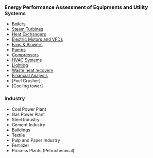 ### Energy Performance Assessment of Equipments and Utility Systems

- [Boilers](https://www.beeindia.gov.in/sites/default/files/4Ch1.pdf)
- [Steam Turbines](https://www.beeindia.gov.in/sites/default/files/4Ch3.pdf)
- [Heat Exchangers](https://www.beeindia.gov.in/sites/default/files/4Ch4.pdf)
- [Electric Motors and VFDs](https://www.beeindia.gov.in/sites/default/files/4Ch5.pdf)
- [Fans & Blowers](https://www.beeindia.gov.in/sites/default/files/4Ch6.pdf)
- [Pumps](https://www.beeindia.gov.in/sites/default/files/4Ch7.pdf)
- [Compressors](https://www.beeindia.gov.in/sites/default/files/4Ch8.pdf)
- [HVAC Systems](https://www.beeindia.gov.in/sites/default/files/4Ch9.pdf)
- [Lighting](https://www.beeindia.gov.in/sites/default/files/4Ch10.pdf)
- [Waste heat recovery](https://www.beeindia.gov.in/sites/default/files/4Ch13.pdf)
- [Financial Analysis](https://www.beeindia.gov.in/sites/default/files/4Ch11.pdf)
- [Fuel Crusher]
- [Cooling tower]

### Industry

- Coal Power Plant 
- Gas Power Plant
- Steel Industry
- Cement Industry
- Buildings 
- Textile
- Pulp and Paper Industry
- Fertilizer
- Process Plants (Petrochemical)
